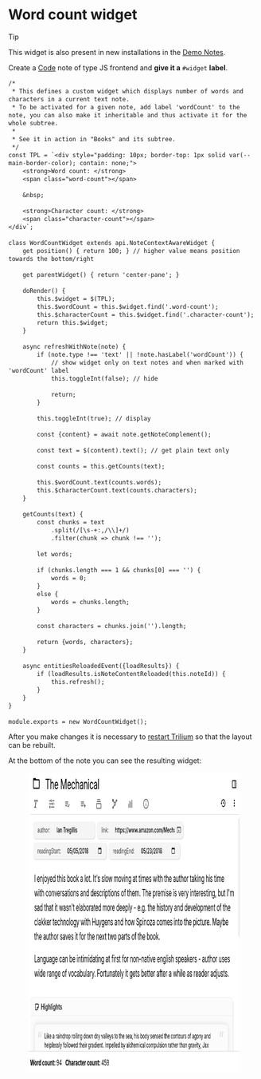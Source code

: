 # Word count widget
> [!TIP]
> This widget is also present in new installations in the <a class="reference-link" href="../../Advanced%20Usage/Database/Demo%20Notes.md">Demo Notes</a>.

Create a <a class="reference-link" href="../../Note%20Types/Code.md">Code</a> note of type JS frontend and **give it a** `#widget` **label**.

```
/*
 * This defines a custom widget which displays number of words and characters in a current text note.
 * To be activated for a given note, add label 'wordCount' to the note, you can also make it inheritable and thus activate it for the whole subtree.
 * 
 * See it in action in "Books" and its subtree.
 */
const TPL = `<div style="padding: 10px; border-top: 1px solid var(--main-border-color); contain: none;">
    <strong>Word count: </strong>
    <span class="word-count"></span>

    &nbsp;

    <strong>Character count: </strong>
    <span class="character-count"></span>
</div`;

class WordCountWidget extends api.NoteContextAwareWidget {
    get position() { return 100; } // higher value means position towards the bottom/right
    
    get parentWidget() { return 'center-pane'; }
    
    doRender() {
        this.$widget = $(TPL);
        this.$wordCount = this.$widget.find('.word-count');
        this.$characterCount = this.$widget.find('.character-count');
        return this.$widget;
    }
    
    async refreshWithNote(note) {
        if (note.type !== 'text' || !note.hasLabel('wordCount')) { 
            // show widget only on text notes and when marked with 'wordCount' label
            this.toggleInt(false); // hide
            
            return;
        }
        
        this.toggleInt(true); // display
        
        const {content} = await note.getNoteComplement();
        
        const text = $(content).text(); // get plain text only
        
        const counts = this.getCounts(text);

        this.$wordCount.text(counts.words);
        this.$characterCount.text(counts.characters);
    }
    
    getCounts(text) {
        const chunks = text
            .split(/[\s-+:,/\\]+/)
            .filter(chunk => chunk !== '');
        
        let words;
        
        if (chunks.length === 1 && chunks[0] === '') {
            words = 0;
        }
        else {
            words = chunks.length;
        }
        
        const characters = chunks.join('').length;
        
        return {words, characters};
    }
    
    async entitiesReloadedEvent({loadResults}) {
        if (loadResults.isNoteContentReloaded(this.noteId)) {
            this.refresh();
        }
    }
}

module.exports = new WordCountWidget();
```

After you make changes it is necessary to [restart Trilium](../../Troubleshooting/Refreshing%20the%20application.md) so that the layout can be rebuilt.

At the bottom of the note you can see the resulting widget:

<figure class="image"><img style="aspect-ratio:792/603;" src="Word count widget_image.png" width="792" height="603"></figure>